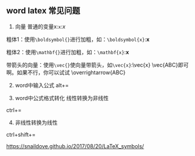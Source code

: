 ## word latex 常见问题

1. 向量
普通的变量x:`x`:$x$

粗体1：使用`\boldsymbol{}`进行加粗，如：`\boldsymbol{x}`:$\boldsymbol{x}$

粗体2：使用`\mathbf{}`进行加粗，如：`\mathbf{x}`:$\mathbf{x}$

带箭头的向量：使用`\vec{}`使向量带箭头，如`\vec{x}`:\vec{x} 
\vec{ABC}即可啊。如果不行，你可以试试 \overrightarrow{ABC}

2. word中输入公式
alt+=

3. word中公式格式转化 线性转换为非线性

ctrl+=

4. 非线性转换为线性

ctrl+shift+=



https://snaildove.github.io/2017/08/20/LaTeX_symbols/
